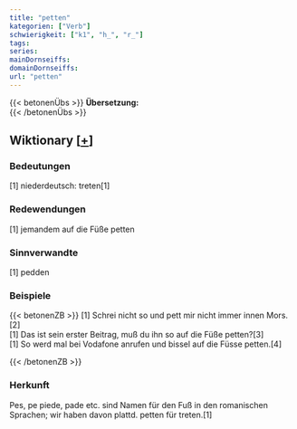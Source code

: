 ```yaml
---
title: "petten"
kategorien: ["Verb"]
schwierigkeit: ["k1", "h_", "r_"]
tags:
series:
mainDornseiffs:
domainDornseiffs:
url: "petten"
---
```


{{< betonenÜbs >}}
**Übersetzung:**  
{{< /betonenÜbs >}}

## Wiktionary [[+](https://de.wiktionary.org/wiki/petten)]

### Bedeutungen
[1] niederdeutsch: treten[1]  

### Redewendungen
[1] jemandem auf die Füße petten  

### Sinnverwandte
[1] pedden  

### Beispiele
{{< betonenZB >}}
[1] Schrei nicht so und pett mir nicht immer innen Mors.[2]  
[1] Das ist sein erster Beitrag, muß du ihn so auf die Füße petten?[3]  
[1] So werd mal bei Vodafone anrufen und bissel auf die Füsse petten.[4]  

{{< /betonenZB >}}
### Herkunft
Pes, pe piede, pade etc. sind Namen für den Fuß in den romanischen Sprachen; wir haben davon plattd. petten für treten.[1]  


